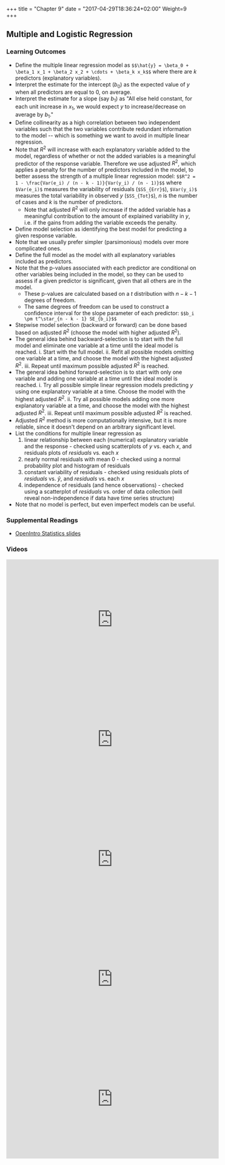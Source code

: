 +++
title = "Chapter 9"
date = "2017-04-29T18:36:24+02:00"
Weight=9
+++

<!-- 
See issue with underscores in MathJax equations here: https://gohugo.io/content-management/formats/#issues-with-markdown
The solution, put backticks (`) around the LaTeX equation
-->

<script type="text/x-mathjax-config">
MathJax.Hub.Config({
  tex2jax: {
    inlineMath: [['$','$'], ['\\(','\\)']],
    displayMath: [['$$','$$'], ['\[','\]']],
    processEscapes: true,
    processEnvironments: true,
    skipTags: ['script', 'noscript', 'style', 'textarea', 'pre'],
    TeX: { equationNumbers: { autoNumber: "AMS" },
         extensions: ["AMSmath.js", "AMSsymbols.js"] }
  }
});
</script>

<script type="text/javascript" async src="https://cdnjs.cloudflare.com/ajax/libs/mathjax/2.7.1/MathJax.js?config=TeX-MML-AM_CHTML">
</script>

## Multiple and Logistic Regression


### Learning Outcomes

* Define the multiple linear regression model as
`$$\hat{y} = \beta_0 + \beta_1 x_1 + \beta_2 x_2 + \cdots + \beta_k x_k$$`
where there are $k$ predictors (explanatory variables).
* Interpret the estimate for the intercept ($b_0$) as the expected value of $y$ when all predictors are equal to 0, on average.
* Interpret the estimate for a slope (say $b_1$) as "All else held constant, for each unit increase in $x_1$, we would expect $y$ to increase/decrease on average by $b_1$."
* Define collinearity as a high correlation between two independent variables such that the two variables contribute redundant information to the model -- which is something we want to avoid in multiple linear regression.
* Note that $R^2$ will increase with each explanatory variable added to the model, regardless of whether or not the added variables is a meaningful predictor of the response variable. Therefore we use adjusted $R^2$, which applies a penalty for the number of predictors included in the model, to better assess the strength of a multiple linear regression model:
`$$R^2 = 1 - \frac{Var(e_i) / (n - k - 1)}{Var(y_i) / (n - 1)}$$`
where `$Var(e_i)$` measures the variability of residuals (`$SS_{Err}$`), `$Var(y_i)$` measures the total variability in observed $y$ (`$SS_{Tot}$`), $n$ is the number of cases and $k$ is the number of predictors.
    * Note that adjusted $R^2$ will only increase if the added variable has a meaningful contribution to the amount of explained variability in $y$, i.e. if the gains from adding the variable exceeds the penalty.
* Define model selection as identifying the best model for predicting a given response variable. 
* Note that we usually prefer simpler (parsimonious) models over more complicated ones.
* Define the full model as the model with all explanatory variables included as predictors.
* Note that the p-values associated with each predictor are conditional on other variables being included in the model, so they can be used to assess if a given predictor is significant, given that all others are in the model.
    * These p-values are calculated based on a $t$ distribution with $n - k - 1$ degrees of freedom.
    * The same degrees of freedom can be used to construct a confidence interval for the slope parameter of each predictor:
`$$b_i \pm t^\star_{n - k - 1} SE_{b_i}$$`
* Stepwise model selection (backward or forward) can be done based based on adjusted $R^2$ (choose the model with higher adjusted $R^2$).
* The general idea behind backward-selection is to start with the full model and eliminate one variable at a time until the ideal model is reached.
	i. Start with the full model.
	ii. Refit all possible models omitting one variable at a time, and choose the model with the highest adjusted $R^2$.
	iii. Repeat until maximum possible adjusted $R^2$ is reached.
* The general idea behind forward-selection is to start with only one variable and adding one variable at a time until the ideal model is reached.
	i. Try all possible simple linear regression models predicting $y$ using one explanatory variable at a time. Choose the model with the highest adjusted $R^2$.
	ii. Try all possible models adding one more explanatory variable at a time, and choose the model with the highest adjusted $R^2$.
	iii. Repeat until maximum possible adjusted $R^2$ is reached.
* Adjusted $R^2$ method is more computationally intensive, but it is more reliable, since it doesn't depend on an arbitrary significant level.
* List the conditions for multiple linear regression as
	1. linear relationship between each (numerical) explanatory variable and the response - checked using scatterplots of $y$ vs. each $x$, and residuals plots of $residuals$ vs. each $x$
	2. nearly normal residuals with mean 0 - checked using a normal probability plot and histogram of residuals
	3. constant variability of residuals - checked using residuals plots of $residuals$ vs. $\hat{y}$, and $residuals$ vs. each $x$
	4. independence of residuals (and hence observations) - checked using a scatterplot of $residuals$ vs. order of data collection (will reveal non-independence if data have time series structure)
* Note that no model is perfect, but even imperfect models can be useful.


### Supplemental Readings

* [OpenIntro Statistics slides](https://github.com/jbryer/DATA606Fall2020/blob/master/Slides/OpenIntro/chp9.pdf)

### Videos

<iframe width="560" height="315" src="https://www.youtube.com/embed/sQpAuyfEYZg" frameborder="0" allow="accelerometer; autoplay; encrypted-media; gyroscope; picture-in-picture" allowfullscreen></iframe>

<iframe width="560" height="315" src="https://www.youtube.com/embed/VB1qSwoF-l0" frameborder="0" allow="accelerometer; autoplay; encrypted-media; gyroscope; picture-in-picture" allowfullscreen></iframe>

<iframe width="560" height="315" src="https://www.youtube.com/embed/3KSUeYMKt5A" frameborder="0" allow="accelerometer; autoplay; encrypted-media; gyroscope; picture-in-picture" allowfullscreen></iframe>

<iframe width="560" height="315" src="https://www.youtube.com/embed/uYC2eLVSpI8" frameborder="0" allow="accelerometer; autoplay; encrypted-media; gyroscope; picture-in-picture" allowfullscreen></iframe>

<iframe width="560" height="315" src="https://www.youtube.com/embed/WflqTUOvdik" frameborder="0" allow="accelerometer; autoplay; encrypted-media; gyroscope; picture-in-picture" allowfullscreen></iframe>

